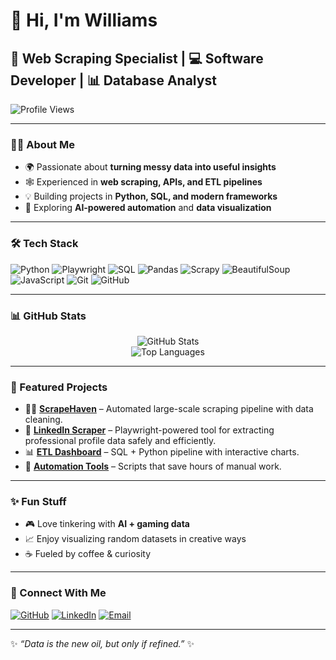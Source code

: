 # 👋 Hi, I'm Williams

## 🚀 Web Scraping Specialist | 💻 Software Developer | 📊 Database Analyst

![Profile Views](https://komarev.com/ghpvc/?username=Kraeon20&color=blueviolet&style=flat-square)

---

### 🧑‍💻 About Me
- 🌍 Passionate about **turning messy data into useful insights**
- 🕸️ Experienced in **web scraping, APIs, and ETL pipelines**
- 💡 Building projects in **Python, SQL, and modern frameworks**
- 🔭 Exploring **AI-powered automation** and **data visualization**

---

### 🛠️ Tech Stack
![Python](https://img.shields.io/badge/Python-3776AB?logo=python&logoColor=white)
![Playwright](https://img.shields.io/badge/Playwright-2EAD33?logo=playwright&logoColor=white)
![SQL](https://img.shields.io/badge/SQL-003B57?logo=databricks&logoColor=white)
![Pandas](https://img.shields.io/badge/Pandas-150458?logo=pandas&logoColor=white)
![Scrapy](https://img.shields.io/badge/Scrapy-60A839?logo=scrapy&logoColor=white)
![BeautifulSoup](https://img.shields.io/badge/BeautifulSoup-333?logo=python&logoColor=white)
![JavaScript](https://img.shields.io/badge/JavaScript-F7DF1E?logo=javascript&logoColor=black)
![Git](https://img.shields.io/badge/Git-F05032?logo=git&logoColor=white)
![GitHub](https://img.shields.io/badge/GitHub-181717?logo=github&logoColor=white)

---

### 📊 GitHub Stats
<div align="center">
  
![GitHub Stats](https://github-readme-stats.vercel.app/api?username=Kraeon20&show_icons=true&theme=radical)  
![Top Languages](https://github-readme-stats.vercel.app/api/top-langs/?username=Kraeon20&layout=compact&theme=radical)  

</div>

---

### 🌟 Featured Projects
- 🕵️‍♂️ **[ScrapeHaven](#)** – Automated large-scale scraping pipeline with data cleaning.  
- 🔗 **[LinkedIn Scraper](#)** – Playwright-powered tool for extracting professional profile data safely and efficiently.  
- 📊 **[ETL Dashboard](#)** – SQL + Python pipeline with interactive charts.  
- 🤖 **[Automation Tools](#)** – Scripts that save hours of manual work.  

---

### ✨ Fun Stuff
- 🎮 Love tinkering with **AI + gaming data**  
- 📈 Enjoy visualizing random datasets in creative ways  
- ☕ Fueled by coffee & curiosity  

---

### 🔗 Connect With Me
[![GitHub](https://img.shields.io/badge/GitHub-Kraeon20-181717?logo=github)](https://github.com/Kraeon20)
[![LinkedIn](https://img.shields.io/badge/LinkedIn-Williams-blue?logo=linkedin)](https://www.linkedin.com/in/williams-asante-8a7b32209/)
[![Email](https://img.shields.io/badge/Email-Contact_Me-D14836?logo=gmail&logoColor=white)](mailto:williams.asante515@gmail.com)

---

✨ *“Data is the new oil, but only if refined.”* ✨
